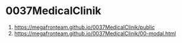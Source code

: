 # 0037MedicalClinik

1. <https://megafronteam.github.io/0037MedicalClinik/public>
2. <https://megafronteam.github.io/0037MedicalClinik/00-modal.html>

